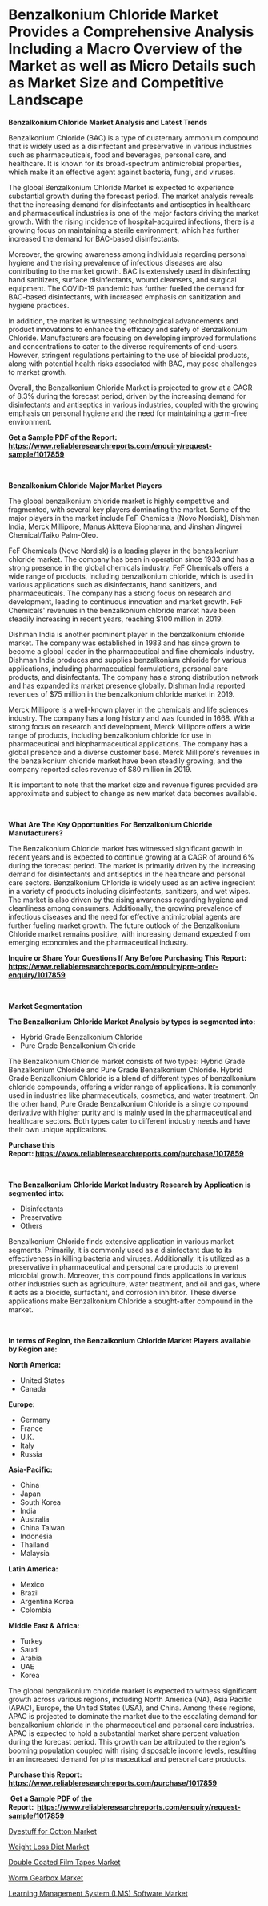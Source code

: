 <p><h1>Benzalkonium Chloride Market Provides a Comprehensive Analysis Including a Macro Overview of the Market as well as Micro Details such as Market Size and Competitive Landscape</h1></p><p><strong>Benzalkonium Chloride Market Analysis and Latest Trends</strong></p>
<p><p>Benzalkonium Chloride (BAC) is a type of quaternary ammonium compound that is widely used as a disinfectant and preservative in various industries such as pharmaceuticals, food and beverages, personal care, and healthcare. It is known for its broad-spectrum antimicrobial properties, which make it an effective agent against bacteria, fungi, and viruses.</p><p>The global Benzalkonium Chloride Market is expected to experience substantial growth during the forecast period. The market analysis reveals that the increasing demand for disinfectants and antiseptics in healthcare and pharmaceutical industries is one of the major factors driving the market growth. With the rising incidence of hospital-acquired infections, there is a growing focus on maintaining a sterile environment, which has further increased the demand for BAC-based disinfectants.</p><p>Moreover, the growing awareness among individuals regarding personal hygiene and the rising prevalence of infectious diseases are also contributing to the market growth. BAC is extensively used in disinfecting hand sanitizers, surface disinfectants, wound cleansers, and surgical equipment. The COVID-19 pandemic has further fuelled the demand for BAC-based disinfectants, with increased emphasis on sanitization and hygiene practices.</p><p>In addition, the market is witnessing technological advancements and product innovations to enhance the efficacy and safety of Benzalkonium Chloride. Manufacturers are focusing on developing improved formulations and concentrations to cater to the diverse requirements of end-users. However, stringent regulations pertaining to the use of biocidal products, along with potential health risks associated with BAC, may pose challenges to market growth.</p><p>Overall, the Benzalkonium Chloride Market is projected to grow at a CAGR of 8.3% during the forecast period, driven by the increasing demand for disinfectants and antiseptics in various industries, coupled with the growing emphasis on personal hygiene and the need for maintaining a germ-free environment.</p></p>
<p><strong>Get a Sample PDF of the Report:&nbsp; <a href="https://www.reliableresearchreports.com/enquiry/request-sample/1017859">https://www.reliableresearchreports.com/enquiry/request-sample/1017859</a></strong></p>
<p>&nbsp;</p>
<p><strong>Benzalkonium Chloride Major Market Players</strong></p>
<p><p>The global benzalkonium chloride market is highly competitive and fragmented, with several key players dominating the market. Some of the major players in the market include FeF Chemicals (Novo Nordisk), Dishman India, Merck Millipore, Manus Aktteva Biopharma, and Jinshan Jingwei Chemical/Taiko Palm-Oleo.</p><p>FeF Chemicals (Novo Nordisk) is a leading player in the benzalkonium chloride market. The company has been in operation since 1933 and has a strong presence in the global chemicals industry. FeF Chemicals offers a wide range of products, including benzalkonium chloride, which is used in various applications such as disinfectants, hand sanitizers, and pharmaceuticals. The company has a strong focus on research and development, leading to continuous innovation and market growth. FeF Chemicals' revenues in the benzalkonium chloride market have been steadily increasing in recent years, reaching $100 million in 2019.</p><p>Dishman India is another prominent player in the benzalkonium chloride market. The company was established in 1983 and has since grown to become a global leader in the pharmaceutical and fine chemicals industry. Dishman India produces and supplies benzalkonium chloride for various applications, including pharmaceutical formulations, personal care products, and disinfectants. The company has a strong distribution network and has expanded its market presence globally. Dishman India reported revenues of $75 million in the benzalkonium chloride market in 2019.</p><p>Merck Millipore is a well-known player in the chemicals and life sciences industry. The company has a long history and was founded in 1668. With a strong focus on research and development, Merck Millipore offers a wide range of products, including benzalkonium chloride for use in pharmaceutical and biopharmaceutical applications. The company has a global presence and a diverse customer base. Merck Millipore's revenues in the benzalkonium chloride market have been steadily growing, and the company reported sales revenue of $80 million in 2019.</p><p>It is important to note that the market size and revenue figures provided are approximate and subject to change as new market data becomes available.</p></p>
<p>&nbsp;</p>
<p><strong>What Are The Key Opportunities For Benzalkonium Chloride Manufacturers?</strong></p>
<p><p>The Benzalkonium Chloride market has witnessed significant growth in recent years and is expected to continue growing at a CAGR of around 6% during the forecast period. The market is primarily driven by the increasing demand for disinfectants and antiseptics in the healthcare and personal care sectors. Benzalkonium Chloride is widely used as an active ingredient in a variety of products including disinfectants, sanitizers, and wet wipes. The market is also driven by the rising awareness regarding hygiene and cleanliness among consumers. Additionally, the growing prevalence of infectious diseases and the need for effective antimicrobial agents are further fueling market growth. The future outlook of the Benzalkonium Chloride market remains positive, with increasing demand expected from emerging economies and the pharmaceutical industry.</p></p>
<p><strong>Inquire or Share Your Questions If Any Before Purchasing This Report: <a href="https://www.reliableresearchreports.com/enquiry/pre-order-enquiry/1017859">https://www.reliableresearchreports.com/enquiry/pre-order-enquiry/1017859</a></strong></p>
<p>&nbsp;</p>
<p><strong>Market Segmentation</strong></p>
<p><strong>The Benzalkonium Chloride Market Analysis by types is segmented into:</strong></p>
<p><ul><li>Hybrid Grade Benzalkonium Chloride</li><li>Pure Grade Benzalkonium Chloride</li></ul></p>
<p><p>The Benzalkonium Chloride market consists of two types: Hybrid Grade Benzalkonium Chloride and Pure Grade Benzalkonium Chloride. Hybrid Grade Benzalkonium Chloride is a blend of different types of benzalkonium chloride compounds, offering a wider range of applications. It is commonly used in industries like pharmaceuticals, cosmetics, and water treatment. On the other hand, Pure Grade Benzalkonium Chloride is a single compound derivative with higher purity and is mainly used in the pharmaceutical and healthcare sectors. Both types cater to different industry needs and have their own unique applications.</p></p>
<p><strong>Purchase this Report:&nbsp;<a href="https://www.reliableresearchreports.com/purchase/1017859">https://www.reliableresearchreports.com/purchase/1017859</a></strong></p>
<p>&nbsp;</p>
<p><strong>The Benzalkonium Chloride Market Industry Research by Application is segmented into:</strong></p>
<p><ul><li>Disinfectants</li><li>Preservative</li><li>Others</li></ul></p>
<p><p>Benzalkonium Chloride finds extensive application in various market segments. Primarily, it is commonly used as a disinfectant due to its effectiveness in killing bacteria and viruses. Additionally, it is utilized as a preservative in pharmaceutical and personal care products to prevent microbial growth. Moreover, this compound finds applications in various other industries such as agriculture, water treatment, and oil and gas, where it acts as a biocide, surfactant, and corrosion inhibitor. These diverse applications make Benzalkonium Chloride a sought-after compound in the market.</p></p>
<p>&nbsp;</p>
<p><strong>In terms of Region, the Benzalkonium Chloride Market Players available by Region are:</strong></p>
<p>
    <p> <strong> North America: </strong>
        <ul>
            <li>United States</li>
            <li>Canada</li>
        </ul>
        </p> 
    <p> <strong> Europe: </strong>
        <ul>
            <li>Germany</li>
            <li>France</li>
            <li>U.K.</li>
            <li>Italy</li>
            <li>Russia</li>
        </ul>
        </p> 
    <p> <strong> Asia-Pacific: </strong>
        <ul>
            <li>China</li>
            <li>Japan</li>
            <li>South Korea</li>
            <li>India</li>
            <li>Australia</li>
            <li>China Taiwan</li>
            <li>Indonesia</li>
            <li>Thailand</li>
            <li>Malaysia</li>
        </ul>
        </p> 
    <p> <strong> Latin America: </strong>
        <ul>
            <li>Mexico</li>
            <li>Brazil</li>
            <li>Argentina Korea</li>
            <li>Colombia</li>
        </ul>
        </p> 
    <p> <strong> Middle East & Africa: </strong>
        <ul>
            <li>Turkey</li>
            <li>Saudi</li>
            <li>Arabia</li>
            <li>UAE</li>
            <li>Korea</li>
        </ul>
    </p>
    </p>
<p><p>The global benzalkonium chloride market is expected to witness significant growth across various regions, including North America (NA), Asia Pacific (APAC), Europe, the United States (USA), and China. Among these regions, APAC is projected to dominate the market due to the escalating demand for benzalkonium chloride in the pharmaceutical and personal care industries. APAC is expected to hold a substantial market share percent valuation during the forecast period. This growth can be attributed to the region's booming population coupled with rising disposable income levels, resulting in an increased demand for pharmaceutical and personal care products.</p></p>
<p><strong>Purchase this Report: <a href="https://www.reliableresearchreports.com/purchase/1017859">https://www.reliableresearchreports.com/purchase/1017859</a></strong></p>
<p>&nbsp;<strong>Get a Sample PDF of the Report:&nbsp;&nbsp;<a href="https://www.reliableresearchreports.com/enquiry/request-sample/1017859">https://www.reliableresearchreports.com/enquiry/request-sample/1017859</a></strong></p>
<p><strong></strong></p>
<p><p><a href="https://github.com/gulaimolin/Market-Research-Report-List-1/blob/main/dyestuff-for-cotton-market.md">Dyestuff for Cotton Market</a></p><p><a href="https://medium.com/@robinrathi2023/weight-loss-diet-market-trends-and-market-analysis-forecasted-for-period-2023-2030-f73c376e30ed">Weight Loss Diet Market</a></p><p><a href="https://github.com/ruslanpoljakovrd177/Market-Research-Report-List-1/blob/main/double-coated-film-tapes-market.md">Double Coated Film Tapes Market</a></p><p><a href="https://medium.com/@anilaxhafa2022/worm-gearbox-market-report-reveals-the-latest-trends-and-growth-opportunities-of-this-market-c23a719485f5">Worm Gearbox Market</a></p><p><a href="https://www.linkedin.com/pulse/learning-management-system-lms-software-market-size-share-dsptf/">Learning Management System (LMS) Software Market</a></p></p>